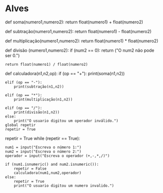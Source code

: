 # Alves
def soma(numero1,numero2):
    return float(numero1) + float(numero2)

def subtração(numero1,numero2):
    return float(numero1) - float(numero2)

def multiplicação(numero1,numero2):
    return float(numero1) * float(numero2) 

def divisão (numero1,numero2):
    if (num2 == 0):
        return ("O num2 não pode ser 0.")

    
    return float(numero1) / float(numero2)

def calculadora(n1,n2,op):
    if (op == "+"):
        print(soma(n1,n2))

    elif (op == "-"):
        print(subtração(n1,n2))

    elif (op == "*"):
        print(multiplicação(n1,n2))

    elif (op == "/"):
        print(divisão(n1,n2))
    else:
        print("O usuario digitou um operador inválido.")
    global repetir
    repetir = True


repetir = True
while (repetir == True):

    num1 = input("Escreva o número 1:")
    num2 = input("Escreva o número 2:")
    operador = input("Escreva o operador (+,-,*,/)")

    if (num1.isnumeric() and num2.isnumeric()):
        repetir = False
        calculadora(num1,num2,operador)
    else:
        repetir = True
        print("O usuario digitou um numero invalido.")
        
